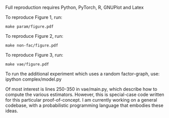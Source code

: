 Full reproduction requires Python, PyTorch, R, GNUPlot and Latex

To reproduce Figure 1, run:
```
make param/figure.pdf
```

To reproduce Figure 2, run:
```
make non-fac/figure.pdf
```

To reproduce Figure 3, run:
```
make vae/figure.pdf
```

To run the additional experiment which uses a random factor-graph, use:
ipython complex/model.py

Of most interest is lines 250-350 in vae/main.py, which describe how to compute the various estimators.  However, this is special-case code written for this particular proof-of-concept.  I am currently working on a general codebase, with a probabilistic programming language that embodies these ideas.
